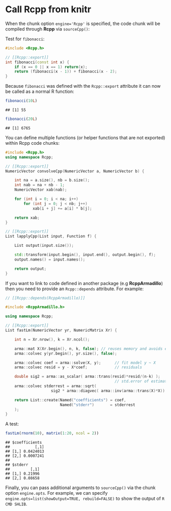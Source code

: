 # Call Rcpp from knitr




When the chunk option `engine='Rcpp'` is specified, the code chunk will be compiled through **Rcpp** via `sourceCpp()`:

Test for `fibonacci`:


```cpp
#include <Rcpp.h>

// [[Rcpp::export]]
int fibonacci(const int x) {
    if (x == 0 || x == 1) return(x);
    return (fibonacci(x - 1)) + fibonacci(x - 2);
}
```


Because `fibonacci` was defined with the `Rcpp::export` attribute it can now be called as a normal R function:


```r
fibonacci(10L)
```

```
## [1] 55
```

```r
fibonacci(20L)
```

```
## [1] 6765
```


You can define multiple functions (or helper functions that are not exported) within Rcpp code chunks:


```cpp
#include <Rcpp.h>
using namespace Rcpp;

// [[Rcpp::export]]
NumericVector convolveCpp(NumericVector a, NumericVector b) {

    int na = a.size(), nb = b.size();
    int nab = na + nb - 1;
    NumericVector xab(nab);

    for (int i = 0; i < na; i++)
        for (int j = 0; j < nb; j++)
            xab[i + j] += a[i] * b[j];

    return xab;
}

// [[Rcpp::export]]
List lapplyCpp(List input, Function f) {

    List output(input.size());

    std::transform(input.begin(), input.end(), output.begin(), f);
    output.names() = input.names();

    return output;
}
```


If you want to link to code defined in another package (e.g **RcppArmadillo**) then you need to provide an `Rcpp::depends` attribute. For example:


```cpp
// [[Rcpp::depends(RcppArmadillo)]]

#include <RcppArmadillo.h>

using namespace Rcpp;

// [[Rcpp::export]]
List fastLm(NumericVector yr, NumericMatrix Xr) {

    int n = Xr.nrow(), k = Xr.ncol();

    arma::mat X(Xr.begin(), n, k, false); // reuses memory and avoids extra copy
    arma::colvec y(yr.begin(), yr.size(), false);

    arma::colvec coef = arma::solve(X, y);      // fit model y ~ X
    arma::colvec resid = y - X*coef;            // residuals

    double sig2 = arma::as_scalar( arma::trans(resid)*resid/(n-k) );
                                                // std.error of estimate
    arma::colvec stderrest = arma::sqrt(
                    sig2 * arma::diagvec( arma::inv(arma::trans(X)*X)) );

    return List::create(Named("coefficients") = coef,
                        Named("stderr")       = stderrest
    );
}
```


A test:


```r
fastLm(rnorm(10), matrix(1:20, ncol = 2))
```

```
## $coefficients
##           [,1]
## [1,] 0.0424013
## [2,] 0.0007241
## 
## $stderr
##         [,1]
## [1,] 0.21996
## [2,] 0.08658
```


Finally, you can pass additional arguments to `sourceCpp()` via the chunk option `engine.opts`. For example, we can specify `engine.opts=list(showOutput=TRUE, rebuild=FALSE)` to show the output of `R CMD SHLIB`.
